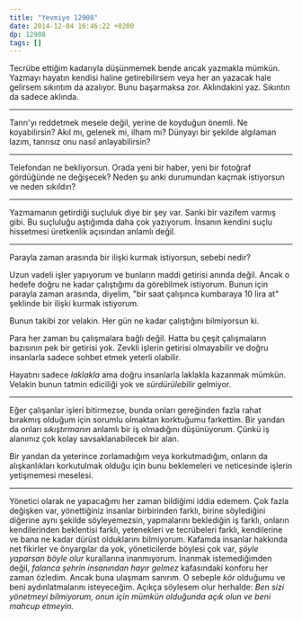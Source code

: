 ```yaml
---
title: "Yevmiye 12908"
date: 2014-12-04 16:46:22 +0200
dp: 12908
tags: []
---
```


Tecrübe ettiğim kadarıyla düşünmemek bende ancak yazmakla mümkün.
Yazmayı hayatın kendisi haline getirebilirsem veya her an yazacak hale
gelirsem sıkıntım da azalıyor. Bunu başarmaksa zor. Aklındakini
yaz. Sıkıntın da sadece aklında.

-------

Tanrı'yı reddetmek mesele değil, yerine de koyduğun önemli. Ne
koyabilirsin? Akıl mı, gelenek mi, ilham mı?  Dünyayı bir şekilde
algılaman lazım, tanrısız onu nasıl anlayabilirsin?

-------

Telefondan ne bekliyorsun. Orada yeni bir haber, yeni bir fotoğraf
gördüğünde ne değişecek? Neden şu anki durumundan kaçmak istiyorsun ve
neden sıkıldın?

----------

Yazmamanın getirdiği suçluluk diye bir şey var. Sanki bir vazifem
varmış gibi. Bu suçluluğu aştığımda daha çok yazıyorum. İnsanın
kendini suçlu hissetmesi üretkenlik açısından anlamlı değil.

--------------

Parayla zaman arasında bir ilişki kurmak istiyorsun, sebebi nedir?

Uzun vadeli işler yapıyorum ve bunların maddi getirisi anında değil.
Ancak o hedefe doğru ne kadar çalıştığımı da görebilmek
istiyorum. Bunun için parayla zaman arasında, diyelim, "bir saat
çalışınca kumbaraya 10 lira at" şeklinde bir ilişki kurmak istiyorum.

Bunun takibi zor velakin. Her gün ne kadar çalıştığını bilmiyorsun ki.

Para her zaman bu çalışmalara bağlı değil. Hatta bu çeşit çalışmaların
bazısının pek bir getirisi yok. Zevkli işlerin getirisi olmayabilir ve
doğru insanlarla sadece sohbet etmek yeterli olabilir. 

Hayatını sadece *laklakla* ama doğru insanlarla laklakla kazanmak
mümkün. Velakin bunun tatmin ediciliği yok ve *sürdürülebilir*
gelmiyor. 

--------------

Eğer çalışanlar işleri bitirmezse, bunda onları gereğinden fazla rahat
bırakmış olduğum için sorumlu olmaktan korktuğumu farkettim. Bir
yandan da onları *sıkıştırmanın* anlamlı bir iş olmadığını
düşünüyorum. Çünkü iş alanımız çok kolay savsaklanabilecek bir
alan. 

Bir yandan da yeterince zorlamadığım veya korkutmadığım, onların da
alışkanlıkları korkutulmak olduğu için bunu beklemeleri ve neticesinde
işlerin yetişmemesi meselesi.

--------------

Yönetici olarak ne yapacağımı her zaman bildiğimi iddia edemem. Çok
fazla değişken var, yönettiğiniz insanlar birbirinden farklı, birine
söylediğini diğerine aynı şekilde söyleyemezsin, yapmalarını
beklediğin iş farklı, onların kendilerinden beklentisi farklı,
yetenekleri ve tecrübeleri farklı, kendilerine ve bana ne kadar dürüst
olduklarını bilmiyorum. Kafamda insanlar hakkında net fikirler ve
önyargılar da yok, yöneticilerde böylesi çok var, *şöyle yaparsan
böyle olur* kurallarına inanmıyorum. İnanmak istemediğimden değil,
*falanca şehrin insanından hayır gelmez* kafasındaki konforu her zaman
özledim. Ancak buna ulaşmam sanırım. O sebeple *kör* olduğumu ve beni
aydınlatmalarını isteyeceğim. Açıkça söylesem olur herhalde: *Ben sizi
yönetmeyi bilmiyorum, onun için mümkün olduğunda açık olun ve beni
mahcup etmeyin.*




